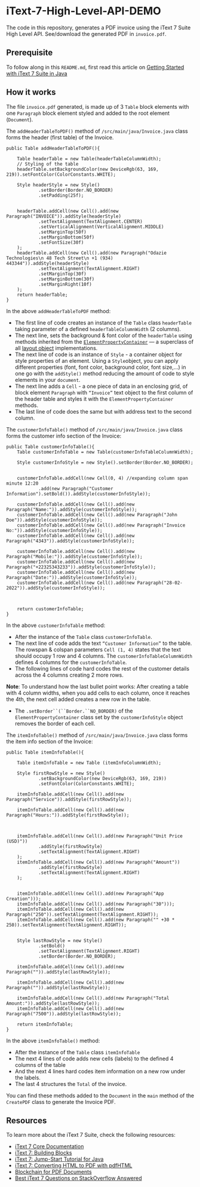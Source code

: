 # iText-7-High-Level-API-DEMO

The code in this repository, generates a PDF invoice using the iText 7 Suite High Level API. See/download the generated PDF in `invoice.pdf`.

## Prerequisite
To follow along in this `README.md`, first read this article on [Getting Started with iText 7 Suite in Java]()


## How it works
The file `invoice.pdf` generated, is made up of 3 `Table` block elements with one `Paragraph` block element styled and added to the root element (`Document`).

The `addHeaderTableToPDF()` method of `/src/main/java/Invoice.java` class forms the header (first table) of the Invoice.

```
public Table addHeaderTableToPDF(){

    Table headerTable = new Table(headerTableColumnWidth);
    // Styling of the table
    headerTable.setBackgroundColor(new DeviceRgb(63, 169, 219)).setFontColor(ColorConstants.WHITE);

    Style headerStyle = new Style()
            .setBorder(Border.NO_BORDER)
            .setPadding(25f);


    headerTable.addCell(new Cell().add(new Paragraph("INVOICE")).addStyle(headerStyle)
            .setTextAlignment(TextAlignment.CENTER)
            .setVerticalAlignment(VerticalAlignment.MIDDLE)
            .setMarginTop(50f)
            .setMarginBottom(50f)
            .setFontSize(30f)
    );
    headerTable.addCell(new Cell().add(new Paragraph("Odazie Technologies\n 48 Tech Street\n +1 (934) 443344")).addStyle(headerStyle)
            .setTextAlignment(TextAlignment.RIGHT)
            .setMarginTop(30f)
            .setMarginBottom(30f)
            .setMarginRight(10f)
    );
    return headerTable;
}

```

In the above `addHeaderTableToPDF` method:

- The first line of code creates an instance of the `Table` class `headerTable` taking parameter of a defined `headerTableColumnWidth` (2 columns).
- The next line, sets the background & font color of the `headerTable` using methods inherited from the [`ElementPropertyContainer`](https://api.itextpdf.com/iText7/java/7.2.1/com/itextpdf/layout/ElementPropertyContainer.html) — a superclass of all [layout object](https://api.itextpdf.com/iText7/java/7.2.1/com/itextpdf/layout/element/IElement.html) implementations.
- The next line of code is an instance of `Style` - a container object for style properties of an element. Using a `Style`object, you can apply different properties (font, font color, background color, font size,...) in one go with the `addStyle()` method reducing the amount of code to style elements in your `document`.
- The next line adds a `Cell` - a one piece of data in an enclosing grid, of block element `Paragraph` with `“Invoice”` text object to the first column of the header table and styles it with the `ElementPropertyContainer` methods.
- The last line of code does the same but with address text to the second column.



The `customerInfoTable()` method of `/src/main/java/Invoice.java` class forms the customer info section of the Invoice:


```
public Table customerInfoTable(){
    Table customerInfoTable = new Table(customerInfoTableColumnWidth);

    Style customerInfoStyle = new Style().setBorder(Border.NO_BORDER);


    customerInfoTable.addCell(new Cell(0, 4) //expanding column span minute 12:20
            .add(new Paragraph("Customer Information").setBold()).addStyle(customerInfoStyle));

    customerInfoTable.addCell(new Cell().add(new Paragraph("Name:")).addStyle(customerInfoStyle));
    customerInfoTable.addCell(new Cell().add(new Paragraph("John Doe")).addStyle(customerInfoStyle));
    customerInfoTable.addCell(new Cell().add(new Paragraph("Invoice No:")).addStyle(customerInfoStyle));
    customerInfoTable.addCell(new Cell().add(new Paragraph("4343")).addStyle(customerInfoStyle));

    customerInfoTable.addCell(new Cell().add(new Paragraph("Mobile:")).addStyle(customerInfoStyle));
    customerInfoTable.addCell(new Cell().add(new Paragraph("+22325343233")).addStyle(customerInfoStyle));
    customerInfoTable.addCell(new Cell().add(new Paragraph("Date:")).addStyle(customerInfoStyle));
    customerInfoTable.addCell(new Cell().add(new Paragraph("28-02-2022")).addStyle(customerInfoStyle));



    return customerInfoTable;
}
```
In the above `customerInfoTable` method:

- After the instance of the `Table` class `customerInfoTable`.
- The next line of code adds the text `“Customer Information”` to the table. The rowspan & colspan parameters `Cell (1, 4)` states that the text should occupy 1 row and 4 columns. The `customerInfoTableColumnWidth` defines 4 columns for the `customerInfoTable`.
- The following lines of code hard codes the rest of the customer details across the 4 columns creating 2 more rows.

<b>Note</b>: To understand how the last bullet point works: After creating a table with 4 column widths, when you add cells to each column, once it reaches the 4th, the next cell added creates a new row in the table.


- The `.setBorder``(``Border.``NO_BORDER)` of the `ElementPropertyContainer` class set by the `customerInfoStyle` object removes the border of each cell.



The `itemInfoTable()` method of `/src/main/java/Invoice.java` class forms the item info section of the Invoice:


```
public Table itemInfoTable(){

    Table itemInfoTable = new Table (itemInfoColumnWidth);

    Style firstRowStyle = new Style()
            .setBackgroundColor(new DeviceRgb(63, 169, 219))
            .setFontColor(ColorConstants.WHITE);

    itemInfoTable.addCell(new Cell().add(new Paragraph("Service")).addStyle(firstRowStyle));

    itemInfoTable.addCell(new Cell().add(new Paragraph("Hours:")).addStyle(firstRowStyle));



    itemInfoTable.addCell(new Cell().add(new Paragraph("Unit Price (USD)"))
            .addStyle(firstRowStyle)
            .setTextAlignment(TextAlignment.RIGHT)
    );
    itemInfoTable.addCell(new Cell().add(new Paragraph("Amount"))
            .addStyle(firstRowStyle)
            .setTextAlignment(TextAlignment.RIGHT)
    );


    itemInfoTable.addCell(new Cell().add(new Paragraph("App Creation")));
    itemInfoTable.addCell(new Cell().add(new Paragraph("30")));
    itemInfoTable.addCell(new Cell().add(new Paragraph("250")).setTextAlignment(TextAlignment.RIGHT));
    itemInfoTable.addCell(new Cell().add(new Paragraph("" +30 * 250)).setTextAlignment(TextAlignment.RIGHT));


    Style lastRowStyle = new Style()
            .setBold()
            .setTextAlignment(TextAlignment.RIGHT)
            .setBorder(Border.NO_BORDER);

    itemInfoTable.addCell(new Cell().add(new Paragraph("")).addStyle(lastRowStyle));

    itemInfoTable.addCell(new Cell().add(new Paragraph("")).addStyle(lastRowStyle));

    itemInfoTable.addCell(new Cell().add(new Paragraph("Total Amount:")).addStyle(lastRowStyle));
    itemInfoTable.addCell(new Cell().add(new Paragraph("7500")).addStyle(lastRowStyle));

    return itemInfoTable;
}

```


In the above `itemInfoTable()` method:

- After the instance of the `Table` class `itemInfoTable`
- The next 4 lines of code adds new cells (labels) to the defined 4 columns of the table
- And the next 4 lines hard codes item information on a new row under the labels.
- The last 4 structures the `Total` of the invoice.

You can find these methods added to the `Document` in the `main` method of the `CreatePDF` class to generate the Invoice PDF.

## Resources

To learn more about the iText 7 Suite, check the following resources:

- [iText 7 Core Documentation](https://api.itextpdf.com/iText7/java/7.2.1/)
- [iText 7: Building Blocks](https://kb.itextpdf.com/home/it7kb/ebooks/itext-7-building-blocks)
- [iText 7: Jump-Start Tutorial for Java](https://kb.itextpdf.com/home/it7kb/ebooks/itext-7-jump-start-tutorial-for-java)
- [iText 7: Converting HTML to PDF with pdfHTML](https://kb.itextpdf.com/home/it7kb/ebooks/itext-7-converting-html-to-pdf-with-pdfhtml)
- [Blockchain for PDF Documents](https://kb.itextpdf.com/home/it7kb/ebooks/blockchain-for-pdf-documents)
- [Best iText 7 Questions on StackOverflow Answered](https://kb.itextpdf.com/home/it7kb/ebooks/best-itext-7-questions-on-stackoverflow)
